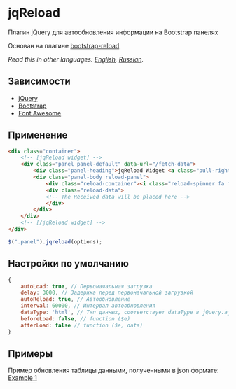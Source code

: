 # jqReload
Плагин jQuery для автообновления информации на Bootstrap панелях

Основан на плагине [bootstrap-reload](https://github.com/saschavv/bootstrap-reload)

*Read this in other languages: [English](README.md), [Russian](README.ru.md).*

## Зависимости
* [jQuery](https://github.com/jquery/jquery)
* [Bootstrap](https://github.com/twbs/bootstrap)
* [Font Awesome](https://github.com/FortAwesome/Font-Awesome)

## Применение
```html
<div class="container">
	<!-- [jqReload widget] -->
	<div class="panel panel-default" data-url="/fetch-data">
		<div class="panel-heading">jqReload Widget <a class="pull-right" href="javascript:;"><span class="reload-button fa fa-refresh"></span></a></div>
		<div class="panel-body reload-panel">
			<div class="reload-container"><i class="reload-spinner fa fa-spinner fa-spin fa-5x"></i></div>
			<div class="reload-data">
			<!-- The Received data will be placed here -->
			</div>
		</div>
	</div>
	<!-- [/jqReload widget] -->
</div>
```
```javascript
$(".panel").jqreload(options);

```

## Настройки по умолчанию
```javascript
{
	autoLoad: true, // Первоначальная загрузка
	delay: 3000, // Задержка перед первоначальной загрузкой	
	autoReload: true, // Автообновление
	interval: 60000, // Интервал автообновления
	dataType: 'html', // Тип данных, соответствует dataType в jQuery.ajax()
	beforeLoad: false, // function ($e)
	afterLoad: false // function ($e, data)
}
```

## Примеры
Пример обновления таблицы данными, полученными в json формате: [Example 1](https://cdn.rawgit.com/solodyagin/jquery.reload/master/examples/example1.html)
